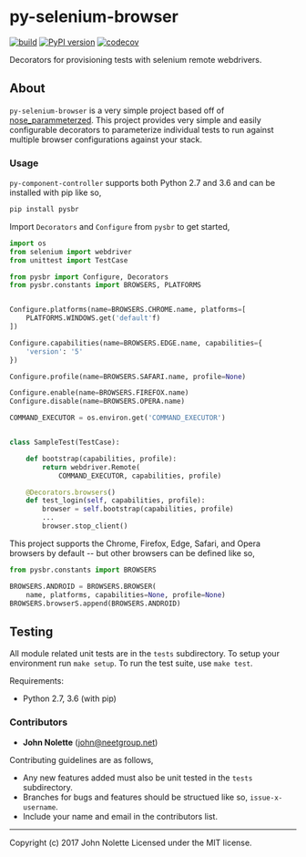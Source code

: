 # py-selenium-browser

[![build](https://travis-ci.org/neetjn/py-selenium-browser.svg?branch=master)](https://travis-ci.org/neetjn/py-selenium-browser)
[![PyPI version](https://badge.fury.io/py/pysbr.svg)](https://badge.fury.io/py/pysbr)
[![codecov](https://codecov.io/gh/neetjn/py-selenium-browser/branch/master/graph/badge.svg)](https://codecov.io/gh/neetjn/py-selenium-browser)

Decorators for provisioning tests with selenium remote webdrivers.

## About

`py-selenium-browser` is a very simple project based off of [nose_parammeterzed](https://github.com/wolever/parameterized). This project provides very simple and easily configurable decorators to parameterize individual tests to run against multiple browser configurations against your stack.

### Usage

`py-component-controller` supports both Python 2.7 and 3.6 and can be installed with pip like so,

```python
pip install pysbr
```

Import `Decorators` and `Configure` from `pysbr` to get started,

```python
import os
from selenium import webdriver
from unittest import TestCase

from pysbr import Configure, Decorators
from pysbr.constants import BROWSERS, PLATFORMS


Configure.platforms(name=BROWSERS.CHROME.name, platforms=[
    PLATFORMS.WINDOWS.get('default'f)
])

Configure.capabilities(name=BROWSERS.EDGE.name, capabilities={
    'version': '5'
})

Configure.profile(name=BROWSERS.SAFARI.name, profile=None)

Configure.enable(name=BROWSERS.FIREFOX.name)
Configure.disable(name=BROWSERS.OPERA.name)

COMMAND_EXECUTOR = os.environ.get('COMMAND_EXECUTOR')


class SampleTest(TestCase):

    def bootstrap(capabilities, profile):
        return webdriver.Remote(
            COMMAND_EXECUTOR, capabilities, profile)

    @Decorators.browsers()
    def test_login(self, capabilities, profile):
        browser = self.bootstrap(capabilities, profile)
        ...
        browser.stop_client()
```

This project supports the Chrome, Firefox, Edge, Safari, and Opera browsers by default -- but other browsers can be defined like so,

```python
from pysbr.constants import BROWSERS

BROWSERS.ANDROID = BROWSERS.BROWSER(
    name, platforms, capabilities=None, profile=None)
BROWSERS.browserS.append(BROWSERS.ANDROID)
```

## Testing

All module related unit tests are in the `tests` subdirectory. To setup your environment run `make setup`. To run the test suite, use `make test`.

Requirements:
* Python 2.7, 3.6 (with pip)

### Contributors

* **John Nolette** (john@neetgroup.net)

Contributing guidelines are as follows,

* Any new features added must also be unit tested in the `tests` subdirectory.
* Branches for bugs and features should be structued like so, `issue-x-username`.
* Include your name and email in the contributors list.

---
Copyright (c) 2017 John Nolette Licensed under the MIT license.
